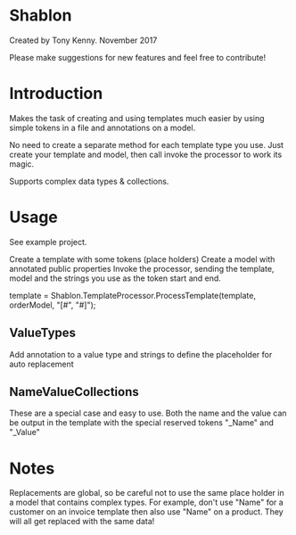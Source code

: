 # Shablon
Created by Tony Kenny. November 2017

Please make suggestions for new features and feel free to contribute!

# Introduction
Makes the task of creating and using templates much easier by using simple tokens in a file and annotations on a model.

No need to create a separate method for each template type you use. Just create your template and model, then call invoke the processor to work its magic. 

Supports complex data types & collections.

# Usage
See example project.

Create a template with some tokens (place holders)
Create a model with annotated public properties
Invoke the processor, sending the template, model and the strings you use as the token start and end.

template = Shablon.TemplateProcessor.ProcessTemplate(template, orderModel, "[#", "#]");

## ValueTypes
Add annotation to a value type and strings to define the placeholder for auto replacement

## NameValueCollections
These are a special case and easy to use. Both the name and the value can be output in the template with the special reserved tokens "_Name" and "_Value"

# Notes
Replacements are global, so be careful not to use the same place holder in a model that contains complex types. For example, don't use "Name" for a customer on an invoice template then also use "Name" on a product. They will all get replaced with the same data!
